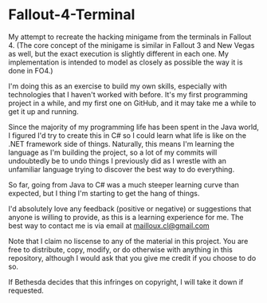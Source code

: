 # Fallout-4-Terminal
My attempt to recreate the hacking minigame from the terminals in Fallout 4. (The core concept of the minigame is similar in Fallout 3 
and New Vegas as well, but the exact execution is slightly different in each one. My implementation is intended to model as closely as 
possible the way it is done in FO4.)

I'm doing this as an exercise to build my own skills, especially with technologies that I haven't worked with before. It's my first 
programming project in a while, and my first one on GitHub, and it may take me a while to get it up and running.

Since the majority of my programming life has been spent in the Java world, I figured I'd try to create this in C# so I could 
learn what life is like on the .NET framework side of things. Naturally, this means I'm learning the language as I'm building the 
project, so a lot of my commits will undoubtedly be to undo things I previously did as I wrestle with an unfamiliar language trying to 
discover the best way to do everything.

So far, going from Java to C# was a much steeper learning curve than expected, but I thing I'm starting to get the hang of things.

I'd absolutely love any feedback (positive or negative) or suggestions that anyone is willing to provide, as this is a learning 
experience for me. The best way to contact me is via email at mailloux.cl@gmail.com

Note that I claim no liscense to any of the material in this project. You are free to distribute, copy, modify, or do otherwise with 
anything in this repository, although I would ask that you give me credit if you choose to do so.

If Bethesda decides that this infringes on copyright, I will take it down if requested.
